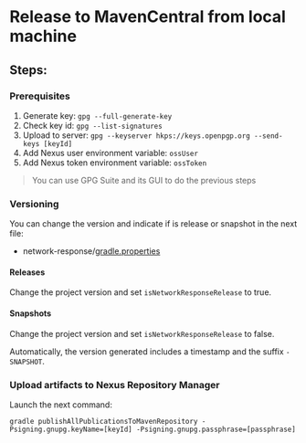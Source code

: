 # Release to MavenCentral from local machine

## Steps:

### Prerequisites

   1. Generate key: `gpg --full-generate-key`
   2. Check key id: `gpg --list-signatures`
   3. Upload to server: `gpg --keyserver hkps://keys.openpgp.org --send-keys [keyId]`
   4. Add Nexus user environment variable: `ossUser`
   5. Add Nexus token environment variable: `ossToken`

> You can use GPG Suite and its GUI to do the previous steps

### Versioning

You can change the version and indicate if is release or snapshot in the next file:

- network-response/[gradle.properties](/network-response/gradle.properties)

#### Releases

Change the project version and set `isNetworkResponseRelease` to true.

#### Snapshots

Change the project version and set `isNetworkResponseRelease` to false.

Automatically, the version generated includes a timestamp and the suffix `-SNAPSHOT`.
   
### Upload artifacts to Nexus Repository Manager

Launch the next command:

```
gradle publishAllPublicationsToMavenRepository -Psigning.gnupg.keyName=[keyId] -Psigning.gnupg.passphrase=[passphrase]
```
